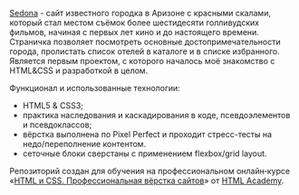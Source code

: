 
[Sedona](https://sedona-itwaslazyday.vercel.app/) - сайт известного городка в Аризоне с красными скалами, который стал местом съёмок более шестидесяти голливудских фильмов, начиная с первых лет кино и до настоящего времени. Страничка позволяет посмотреть основные достопримечательности города, пролистать список отелей в каталоге и в списке избранного. Является первым проектом, с которого началось моё знакомство с HTML&CSS и разработкой в целом.

Функционал и использованные технологии:
 - HTML5 & CSS3;
 - практика наследования и каскадирования в коде, псевдоэлементов и псевдоклассов;
 - вёрстка выполнена по Pixel Perfect и проходит стресс-тесты на недо/переполнение контентом.
 - сеточные блоки сверстаны с применением flexbox/grid layout.

Репозиторий создан для обучения на профессиональном онлайн‑курсе «[HTML и CSS. Профессиональная вёрстка сайтов](https://htmlacademy.ru/intensive/htmlcss)» от [HTML Academy](https://htmlacademy.ru).
